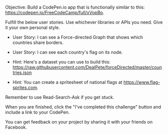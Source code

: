 
Objective: Build a CodePen.io app that is functionally similar to this: https://codepen.io/FreeCodeCamp/full/xVopBo.

Fulfill the below user stories. Use whichever libraries or APIs you need. Give it your own personal style.

* User Story: I can see a Force-directed Graph that shows which countries share borders.
* User Story: I can see each country's flag on its node.

* Hint: Here's a dataset you can use to build this: https://raw.githubusercontent.com/DealPete/forceDirected/master/countries.json
* Hint: You can create a spritesheet of national flags at https://www.flag-sprites.com.

Remember to use Read-Search-Ask if you get stuck.

When you are finished, click the "I've completed this challenge" button and include a link to your CodePen.

You can get feedback on your project by sharing it with your friends on Facebook.
